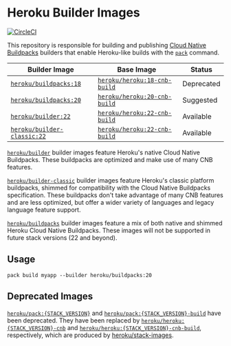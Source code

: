 # Heroku Builder Images

[![CircleCI](https://circleci.com/gh/heroku/builder.svg?style=svg)](https://circleci.com/gh/heroku/builder)

This repository is responsible for building and publishing [Cloud Native Buildpacks](https://buildpacks.io)
builders that enable Heroku-like builds with the [`pack`](https://github.com/buildpacks/pack) command.

| Builder Image                                       | Base Image                                  | Status     |
|-----------------------------------------------------|---------------------------------------------|------------|
| [`heroku/buildpacks:18`][buildpacks-tags]           | [`heroku/heroku:18-cnb-build`][heroku-tags] | Deprecated |
| [`heroku/buildpacks:20`][buildpacks-tags]           | [`heroku/heroku:20-cnb-build`][heroku-tags] | Suggested  |
| [`heroku/builder:22`][builder-tags]                 | [`heroku/heroku:22-cnb-build`][heroku-tags] | Available  |
| [`heroku/builder-classic:22`][builder-classic-tags] | [`heroku/heroku:22-cnb-build`][heroku-tags] | Available  |

[`heroku/builder`][builder-tags] builder images feature Heroku's native Cloud Native Buildpacks. These buildpacks are optimized and make use of many CNB features.

[`heroku/builder-classic`][builder-classic-tags] builder images feature Heroku's classic platform buildpacks, shimmed for compatibility with the Cloud Native Buildpacks specification. These buildpacks don't take advantage of many CNB features and are less optimized, but offer a wider variety of languages and legacy language feature support.

[`heroku/buildpacks`][buildpacks-tags] builder images feature a mix of both native and shimmed Heroku Cloud Native Buildpacks. These images will not be supported in future stack versions (22 and beyond).

## Usage

`pack build myapp --builder heroku/buildpacks:20`

## Deprecated Images

[`heroku/pack:{STACK_VERSION}`][pack-tags] and [`heroku/pack:{STACK_VERSION}-build`][pack-tags] have been deprecated. They have been replaced by [`heroku/heroku:{STACK_VERSION}-cnb`][heroku-tags] and [`heroku/heroku:{STACK_VERSION}-cnb-build`][heroku-tags], respectively, which are produced by [heroku/stack-images][stack-images].

[builder-tags]: https://hub.docker.com/r/heroku/builder/tags
[builder-classic-tags]: https://hub.docker.com/r/heroku/builder-classic/tags
[buildpacks-tags]: https://hub.docker.com/r/heroku/buildpacks/tags
[heroku-tags]: https://hub.docker.com/r/heroku/heroku/tags
[pack-tags]: https://hub.docker.com/r/heroku/pack/tags
[stack-images]: https://github.com/heroku/stack-images
